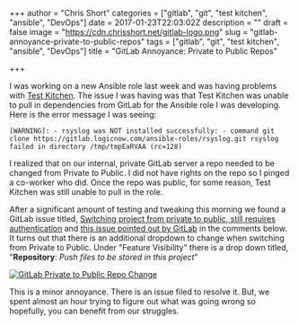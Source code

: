 +++
author = "Chris Short"
categories = ["gitlab", "git", "test kitchen", "ansible", "DevOps"]
date = 2017-01-23T22:03:02Z
description = ""
draft = false
image = "https://cdn.chrisshort.net/gitlab-logo.png"
slug = "gitlab-annoyance-private-to-public-repos"
tags = ["gitlab", "git", "test kitchen", "ansible", "DevOps"]
title = "GitLab Annoyance: Private to Public Repos"

+++

I was working on a new Ansible role last week and was having problems with [Test Kitchen](http://kitchen.ci/). The issue I was having was that Test Kitchen was unable to pull in dependencies from GitLab for the Ansible role I  was developing. Here is the error message I was seeing:

```[WARNING]: - rsyslog was NOT installed successfully: - command git clone https://gitlab.logicnow.com/ansible-roles/rsyslog.git rsyslog failed in directory /tmp/tmpEaRVAA (rc=128)```

I realized that on our internal, private GitLab server a repo needed to be changed from Private to Public. I did not have rights on the repo so I pinged a co-worker who did. Once the repo was public, for some reason, Test Kitchen was still unable to pull in the role.

After a significant amount of testing and tweaking this morning we found a GitLab issue titled, [Switching project from private to public, still requires authentication](https://gitlab.com/gitlab-org/gitlab-ce/issues/24947) and [this issue pointed out by GitLab](https://gitlab.com/gitlab-org/gitlab-ce/issues/27049) in the comments below. It turns out that there is an additional dropdown to change when switching from Private to Public. Under "Feature Visibility" there is a drop down titled, "**Repository**: *Push files to be stored in this project*"

[![GitLab Private to Public Repo Change](https://cdn.chrisshort.net/gitlab-private-public-repo.png)](https://cdn.chrisshort.net/gitlab-private-public-repo.png)

This is a minor annoyance. There is an issue filed to resolve it. But, we spent almost an hour trying to figure out what was going wrong so hopefully, you can benefit from our struggles.